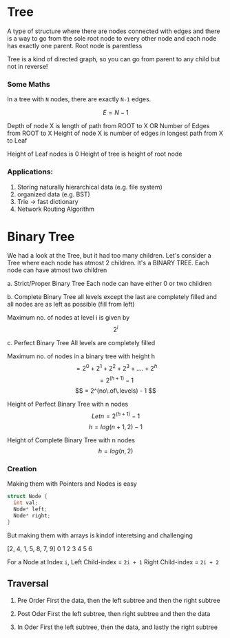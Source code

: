 # Tree

A type of structure where there are nodes connected with edges and there is a way to go from the sole root node to every other node
and each node has exactly one parent. Root node is parentless

Tree is a kind of directed graph, so you can go from parent to any child but not in reverse!

### Some Maths

In a tree with `N` nodes, there are exactly `N-1` edges.

$$ E = N - 1 $$

Depth of node X is length of path from ROOT to X OR Number of Edges from ROOT to X
Height of node X is number of edges in longest path from X to Leaf

Height of Leaf nodes is 0
Height of tree is height of root node

### Applications:
1. Storing naturally hierarchical data (e.g. file system)
2. organized data (e.g. BST)
3. Trie -> fast dictionary
4. Network Routing Algorithm


# Binary Tree
We had a look at the Tree, but it had too many children. Let's consider a Tree where each node has atmost 2 children.
It's a BINARY TREE. Each node can have atmost two children

a. Strict/Proper Binary Tree
Each node can have either 0 or two children

b. Complete Binary Tree
all levels except the last are completely filled and all nodes are as left as possible (fill from left)

Maximum no. of nodes at level i is given by $$ 2^i $$

c. Perfect Binary Tree
All levels are completely filled

Maximum no. of nodes in a binary tree with height h
$$ = 2^0 + 2^1 + 2^2 + 2^3 + .... + 2^h $$
$$ = 2^(h+1) - 1 $$
$$ = 2^(no\.of\.levels) - 1 $$

Height of Perfect Binary Tree with n nodes
$$ Let n = 2^(h+1) - 1 $$
$$ h = log(n+1, 2) - 1 $$

Height of Complete Binary Tree with n nodes
$$ h = log(n, 2) $$

### Creation

Making them with Pointers and Nodes is easy

```c
struct Node {
  int val;
  Node* left;
  Node* right;
}
```

But making them with arrays is kindof interetsing and challenging

[2, 4, 1, 5, 8, 7, 9]
 0  1  2  3  4  5  6

For a Node at Index `i`,
  Left Child-index = `2i + 1`
  Right Child-index = `2i + 2`


## Traversal

1. Pre Order
First the data, then the left subtree and then the right subtree

2. Post Oder
First the left subtree, then right subtree and then the data

3. In Oder
First the left subtree, then the data, and lastly the right subtree
